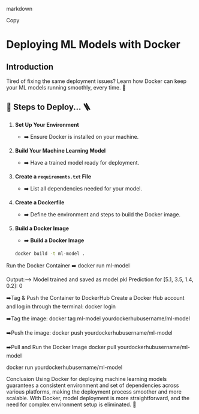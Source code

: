 markdown

Copy
# Deploying ML Models with Docker

## Introduction
Tired of fixing the same deployment issues? Learn how Docker can keep your ML models running smoothly, every time. 🚀

## 🤔 Steps to Deploy... 🪜

1. **Set Up Your Environment**
   - ➡️ Ensure Docker is installed on your machine.

2. **Build Your Machine Learning Model**
   - ➡️ Have a trained model ready for deployment.

3. **Create a `requirements.txt` File**
   - ➡️ List all dependencies needed for your model.

4. **Create a Dockerfile**
   - ➡️ Define the environment and steps to build the Docker image.

5. **Build a Docker Image**
   - ➡️ **Build a Docker Image**

   ```bash
   docker build -t ml-model .

Run the Docker Container
➡️ docker run ml-model

Output:--> 
Model trained and saved as model.pkl
Prediction for [5.1, 3.5, 1.4, 0.2]: 0

➡️Tag & Push the Container to DockerHub
 Create a Docker Hub account and log in through the terminal:
 docker login

 ➡️Tag the image:
 docker tag ml-model yourdockerhubusername/ml-model

➡️Push the image:
 docker push yourdockerhubusername/ml-model

➡️Pull and Run the Docker Image
 docker pull yourdockerhubusername/ml-model

 docker run yourdockerhubusername/ml-model

Conclusion
Using Docker for deploying machine learning models guarantees a consistent environment and set of dependencies across various platforms,
making the deployment process smoother and more scalable. With Docker, model deployment is more straightforward, 
and the need for complex environment setup is eliminated. 🚀


